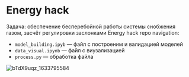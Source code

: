 # Energy hack
Задача: обеспечение бесперебойной работы системы снобжения газом, засчёт регулировки заслонками
Energy hack repo navigation:
* `model_building.ipyb` — файл с построеним и валидацией моделей
* `data_visual.ipynb` — файл с виузализацией
* `process.py` — обработка файла   


![bTdX9uqz_1633795584](https://user-images.githubusercontent.com/54220741/136666386-c06c45fe-26b6-4aa4-9efa-1e41c4491543.png)
